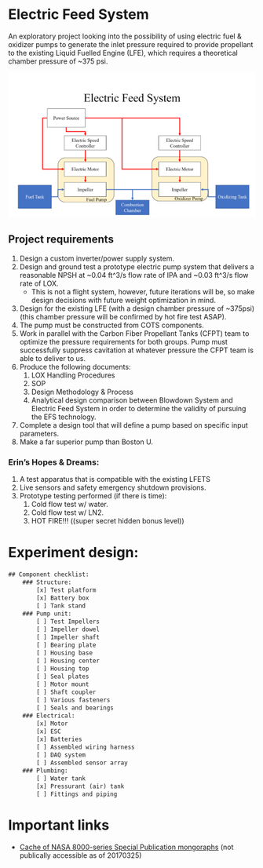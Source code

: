 Electric Feed System
======================

An exploratory project looking into the possibility of using electric fuel & oxidizer pumps
to generate the inlet pressure required to provide propellant to the existing Liquid Fuelled
Engine (LFE), which requires a theoretical chamber pressure of ~375 psi.

!["Block Diagram of proposed electric feed system"](Documentation/Images/BlockDiagram.png)


Project requirements
--------------------

1. Design a custom inverter/power supply system.
2. Design and ground test a prototype electric pump system that delivers a reasonable NPSH
   at ~0.04 ft^3/s flow rate of IPA and ~0.03 ft^3/s flow rate of LOX.
	* This is not a flight system, however, future iterations will be, so make design
	  decisions with future weight optimization in mind.
3. Design for the existing LFE (with a design chamber pressure of ~375psi)
   (this chamber pressure will be confirmed by hot fire test ASAP).
4. The pump must be constructed from COTS components.
5. Work in parallel with the Carbon Fiber Propellant Tanks (CFPT) team to optimize the pressure
   requirements for both groups. Pump must successfully suppress cavitation at whatever pressure
   the CFPT team is able to deliver to us.
6. Produce the following documents:
	1. LOX Handling Procedures
	2. SOP
	3. Design Methodology & Process
	4. Analytical design comparison between Blowdown System and Electric Feed System in
	   order to determine the validity of pursuing the EFS technology.
7. Complete a design tool that will define a pump based on specific input parameters.
8. Make a far superior pump than Boston U.

### Erin’s Hopes & Dreams:

1. A test apparatus that is compatible with the existing LFETS
2. Live sensors and safety emergency shutdown provisions.
3. Prototype testing performed (if there is time):
	1. Cold flow test w/ water.
	2. Cold flow test w/ LN2.
	3. HOT FIRE!!! ((super secret hidden bonus level))
	
# Experiment design:
	## Component checklist:
		### Structure:
			[x] Test platform 
			[x] Battery box
			[ ] Tank stand
		### Pump unit:
			[ ] Test Impellers
			[ ] Impeller dowel
			[ ] Impeller shaft
			[ ] Bearing plate
			[ ] Housing base
			[ ] Housing center
			[ ] Housing top
			[ ] Seal plates
			[ ] Motor mount
			[ ] Shaft coupler
			[ ] Various fasteners
			[ ] Seals and bearings
		### Electrical:
			[x] Motor
			[x] ESC
			[x] Batteries
			[ ] Assembled wiring harness
			[ ] DAQ system
			[ ] Assembled sensor array
		### Plumbing:
			[ ] Water tank
			[x] Pressurant (air) tank
			[ ] Fittings and piping

# Important links

 - [Cache of NASA 8000-series Special Publication mongoraphs](https://drive.google.com/folderview?id=0B5irBl_D7OtgMHlDUzJMNnBrSWM&usp=sharing)
   (not publically accessible as of 20170325)
